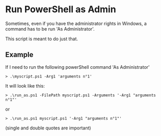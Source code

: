 # Run PowerShell as Admin

Sometimes, even if you have the administrator rights in Windows, a command has to be run 'As Administrator'.

This script is meant to do just that.

## Example
If I need to run the following powerShell command 'As Administrator'
```shell
> .\myscript.ps1 -Arg1 'arguments n°1'
```
It will look like this:
```shell
> .\run_as.ps1 -FilePath myscript.ps1 -Arguments '-Arg1 "arguments n°1"'
```
or
```shell
> .\run_as.ps1 myscript.ps1 '-Arg1 "arguments n°1"'
```
(single and double quotes are important)